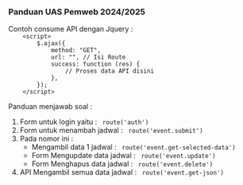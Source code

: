 <h3> Panduan UAS Pemweb 2024/2025 </h3>
Contoh consume API dengan Jquery :
<code>
    &lt;script&gt;
        $.ajax({
    		method: "GET",
    		url: "", // Isi Route
    		success: function (res) {
    			// Proses data API disini
    		},
    	});
    &lt;/script&gt;
</code>

Panduan menjawab soal :
<ol>
    <li> Form untuk login yaitu : <code> route('auth') </code> </li>
    <li> Form untuk menambah jadwal : <code> route('event.submit') </code> </li>
    <li> Pada nomor ini : 
        <ul>
            <li> Mengambil data 1 jadwal : <code> route('event.get-selected-data') </code> </li>
            <li> Form Mengupdate data jadwal : <code> route('event.update') </code> </li>
            <li> Form Menghapus data jadwal : <code> route('event.delete') </code> </li>
        </ul>
    </li>
    <li> API Mengambil semua data jadwal : <code> route('event.get-json') </code> </li>
</ol>
